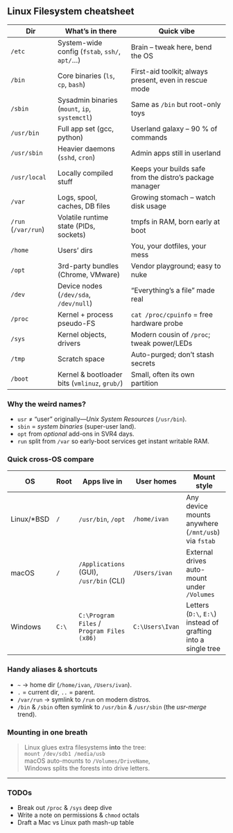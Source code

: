 ## Linux Filesystem cheatsheet

| Dir | What’s in there | Quick vibe |
|-----|-----------------|------------|
|<i class="bi bi-gear-fill"></i> `/etc` | System-wide config (`fstab`, `ssh/`, `apt/`…) | Brain – tweak here, bend the OS |
|<i class="bi bi-wrench-adjustable"></i> `/bin` | Core binaries (`ls`, `cp`, `bash`) | First-aid toolkit; always present, even in rescue mode |
|<i class="bi bi-shield-lock"></i> `/sbin` | Sysadmin binaries (`mount`, `ip`, `systemctl`) | Same as `/bin` but root-only toys |
|<i class="bi bi-box-seam"></i> `/usr/bin` | Full app set (gcc, python) | Userland galaxy – 90 % of commands |
|<i class="bi bi-server"></i> `/usr/sbin` | Heavier daemons (`sshd`, `cron`) | Admin apps still in userland |
|<i class="bi bi-hammer"></i> `/usr/local` | Locally compiled stuff | Keeps your builds safe from the distro’s package manager |
|<i class="bi bi-graph-up"></i> `/var` | Logs, spool, caches, DB files | Growing stomach – watch disk usage |
|<i class="bi bi-lightning"></i> `/run` (`/var/run`) | Volatile runtime state (PIDs, sockets) | tmpfs in RAM, born early at boot |
|<i class="bi bi-house-door"></i> `/home` | Users’ dirs | You, your dotfiles, your mess |
|<i class="bi bi-layers"></i> `/opt` | 3rd-party bundles (Chrome, VMware) | Vendor playground; easy to nuke |
|<i class="bi bi-hdd"></i> `/dev` | Device nodes (`/dev/sda`, `/dev/null`) | “Everything’s a file” made real |
|<i class="bi bi-cpu"></i> `/proc` | Kernel + process pseudo-FS | `cat /proc/cpuinfo` = free hardware probe |
|<i class="bi bi-motherboard"></i> `/sys` | Kernel objects, drivers | Modern cousin of `/proc`; tweak power/LEDs |
|<i class="bi bi-trash"></i> `/tmp` | Scratch space | Auto-purged; don’t stash secrets |
|<i class="bi bi-boot"></i> `/boot` | Kernel & bootloader bits (`vmlinuz`, `grub/`) | Small, often its own partition |

### Why the weird names?
- `usr` ≠ “user” originally—*Unix System Resources* (`/usr/bin`).
- `sbin` = *system binaries* (super-user land).
- `opt` from *optional* add-ons in SVR4 days.
- `run` split from `/var` so early-boot services get instant writable RAM.

### Quick cross-OS compare

| OS | Root | Apps live in | User homes | Mount style |
|----|------|--------------|------------|-------------|
| Linux/*BSD | `/` | `/usr/bin`, `/opt` | `/home/ivan` | Any device mounts anywhere (`/mnt/usb`) via `fstab` |
| macOS | `/` | `/Applications` (GUI), `/usr/bin` (CLI) | `/Users/ivan` | External drives auto-mount under `/Volumes` |
| Windows | `C:\` | `C:\Program Files` / `Program Files (x86)` | `C:\Users\Ivan` | Letters (`D:\`, `E:\`) instead of grafting into a single tree |

### Handy aliases & shortcuts
- `~` → home dir (`/home/ivan`, `/Users/ivan`).
- `.` = current dir, `..` = parent.
- `/var/run` → symlink to `/run` on modern distros.
- `/bin` & `/sbin` often symlink to `/usr/bin` & `/usr/sbin` (the *usr-merge* trend).

### Mounting in one breath
> Linux glues extra filesystems **into** the tree:  
> `mount /dev/sdb1 /media/usb`  
> macOS auto-mounts to `/Volumes/DriveName`,  
> Windows splits the forests into drive letters.

---

### TODOs
- Break out `/proc` & `/sys` deep dive
- Write a note on permissions & `chmod` octals
- Draft a Mac vs Linux path mash-up table